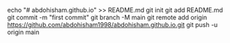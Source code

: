 echo "# abdohisham.github.io" >> README.md
git init
git add README.md
git commit -m "first commit"
git branch -M main
git remote add origin https://github.com/abdohisham1998/abdohisham.github.io.git
git push -u origin main
